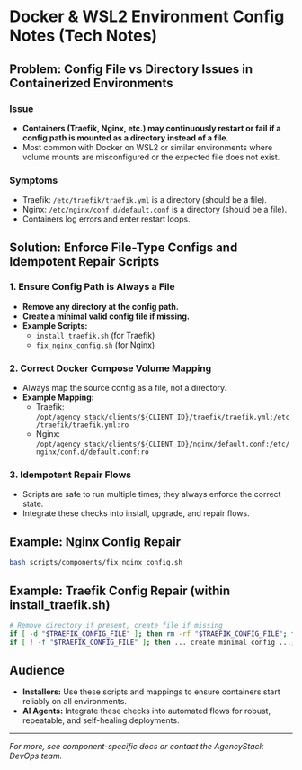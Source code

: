 # Docker & WSL2 Environment Config Notes (Tech Notes)

## Problem: Config File vs Directory Issues in Containerized Environments

### Issue
- **Containers (Traefik, Nginx, etc.) may continuously restart or fail if a config path is mounted as a directory instead of a file.**
- Most common with Docker on WSL2 or similar environments where volume mounts are misconfigured or the expected file does not exist.

### Symptoms
- Traefik: `/etc/traefik/traefik.yml` is a directory (should be a file).
- Nginx: `/etc/nginx/conf.d/default.conf` is a directory (should be a file).
- Containers log errors and enter restart loops.

## Solution: Enforce File-Type Configs and Idempotent Repair Scripts

### 1. Ensure Config Path is Always a File
- **Remove any directory at the config path.**
- **Create a minimal valid config file if missing.**
- **Example Scripts:**
  - `install_traefik.sh` (for Traefik)
  - `fix_nginx_config.sh` (for Nginx)

### 2. Correct Docker Compose Volume Mapping
- Always map the source config as a file, not a directory.
- **Example Mapping:**
  - Traefik: `/opt/agency_stack/clients/${CLIENT_ID}/traefik/traefik.yml:/etc/traefik/traefik.yml:ro`
  - Nginx: `/opt/agency_stack/clients/${CLIENT_ID}/nginx/default.conf:/etc/nginx/conf.d/default.conf:ro`

### 3. Idempotent Repair Flows
- Scripts are safe to run multiple times; they always enforce the correct state.
- Integrate these checks into install, upgrade, and repair flows.

## Example: Nginx Config Repair
```bash
bash scripts/components/fix_nginx_config.sh
```

## Example: Traefik Config Repair (within install_traefik.sh)
```bash
# Remove directory if present, create file if missing
if [ -d "$TRAEFIK_CONFIG_FILE" ]; then rm -rf "$TRAEFIK_CONFIG_FILE"; fi
if [ ! -f "$TRAEFIK_CONFIG_FILE" ]; then ... create minimal config ...; fi
```

## Audience
- **Installers:** Use these scripts and mappings to ensure containers start reliably on all environments.
- **AI Agents:** Integrate these checks into automated flows for robust, repeatable, and self-healing deployments.

---

*For more, see component-specific docs or contact the AgencyStack DevOps team.*
